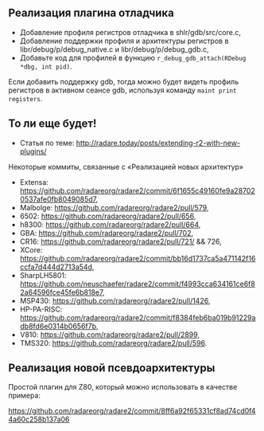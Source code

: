 ## Реализация плагина отладчика

* Добавление профиля регистров отладчика в shlr/gdb/src/core.c,
* Добавление поддержки профиля и архитектуры регистров в libr/debug/p/debug_native.c и libr/debug/p/debug_gdb.c,
* Добавьте код для профилей в функцию `r_debug_gdb_attach(RDebug *dbg, int pid)`.

Если добавить поддержку gdb, тогда можно будет видеть профиль регистров в активном сеансе gdb, используя команду `maint print registers`.

## То ли еще будет!

* Статья по теме: http://radare.today/posts/extending-r2-with-new-plugins/

Некоторые коммиты, связанные с «Реализацией новых архитектур»

* Extensa: https://github.com/radareorg/radare2/commit/6f1655c49160fe9a287020537afe0fb8049085d7,
* Malbolge: https://github.com/radareorg/radare2/pull/579,
* 6502: https://github.com/radareorg/radare2/pull/656,
* h8300: https://github.com/radareorg/radare2/pull/664,
* GBA: https://github.com/radareorg/radare2/pull/702,
* CR16: https://github.com/radareorg/radare2/pull/721/ && 726,
* XCore: https://github.com/radareorg/radare2/commit/bb16d1737ca5a471142f16ccfa7d444d2713a54d,
* SharpLH5801: https://github.com/neuschaefer/radare2/commit/f4993cca634161ce6f82a64596fce45fe6b818e7,
* MSP430: https://github.com/radareorg/radare2/pull/1426,
* HP-PA-RISC: https://github.com/radareorg/radare2/commit/f8384feb6ba019b91229adb8fd6e0314b0656f7b,
* V810: https://github.com/radareorg/radare2/pull/2899,
* TMS320: https://github.com/radareorg/radare2/pull/596.

## Реализация новой псевдоархитектуры

Простой плагин для Z80, который можно использовать в качестве примера:

https://github.com/radareorg/radare2/commit/8ff6a92f65331cf8ad74cd0f44a60c258b137a06

